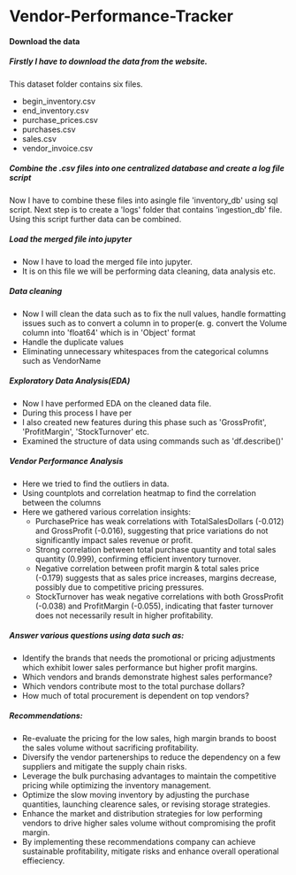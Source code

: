 # Vendor-Performance-Tracker

#### Download the data
##### Firstly I have to download the data from the website.
This dataset folder contains six files.
- begin_inventory.csv
- end_inventory.csv
- purchase_prices.csv
- purchases.csv
- sales.csv
- vendor_invoice.csv

##### Combine the .csv files into one centralized database and create a log file script
Now I have to combine these files into asingle file 'inventory_db' using sql script.
Next step is to create a 'logs' folder that contains 'ingestion_db' file.
Using this script further data can be combined.

##### Load the merged file into jupyter
- Now I have to load the merged file into jupyter.
- It is on this file we will be performing data cleaning, data analysis etc.

##### Data cleaning
- Now I will clean the data such as to fix the null values, handle formatting issues such as to convert a column in to proper(e. g. convert the Volume column into 'float64' which is in 'Object' format
- Handle the duplicate values
- Eliminating unnecessary whitespaces from the categorical columns such as VendorName

##### Exploratory Data Analysis(EDA)
- Now I have performed EDA on the cleaned data file.
- During this process I have per
- I also created new features during this phase such as 'GrossProfit', 'ProfitMargin', 'StockTurnover' etc.
- Examined the structure of data using commands such as 'df.describe()'

##### Vendor Performance Analysis
- Here we tried to find the outliers in data.
- Using countplots and correlation heatmap to find the correlation between the columns
- Here we gathered various correlation insights:
  - PurchasePrice has weak correlations with TotalSalesDollars (-0.012) and GrossProfit (-0.016), suggesting that price variations do not significantly impact     sales revenue or profit.
  - Strong correlation between total purchase quantity and total sales quantity (0.999), confirming efficient inventory turnover.
  - Negative correlation between profit margin & total sales price (-0.179) suggests that as sales price increases, margins decrease, possibly due to                competitive pricing pressures.
  - StockTurnover has weak negative correlations with both GrossProfit (-0.038) and ProfitMargin (-0.055), indicating that faster turnover does not necessarily      result in higher profitability.
##### Answer various questions using data such as:
- Identify the brands that needs the promotional or pricing adjustments which exhibit lower sales performance but higher profit margins.
- Which vendors and brands demonstrate highest sales performance?
- Which vendors contribute most to the total purchase dollars?
- How much of total procurement is dependent on top vendors?

##### Recommendations:
- Re-evaluate the pricing for the low sales, high margin brands to boost the sales volume without sacrificing profitability.
- Diversify the vendor partenerships to reduce the dependency on a few suppliers and mitigate the supply chain risks.
- Leverage the bulk purchasing advantages to maintain the competitive pricing while optimizing the inventory management.
- Optimize the slow moving inventory by adjusting the purchase quantities, launching clearence sales, or revising storage strategies.
- Enhance the market and distribution strategies for low performing vendors to drive higher sales volume without compromising the profit margin.
- By implementing these recommendations company can achieve sustainable profitability, mitigate risks and enhance overall operational effieciency.
